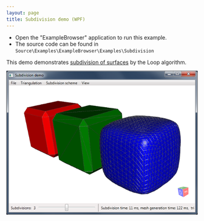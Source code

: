```yaml
---
layout: page
title: Subdivision demo (WPF)
---
```


- Open the "ExampleBrowser" application to run this example.
- The source code can be found in `Source\Examples\ExampleBrowser\Examples\Subdivision`

This demo demonstrates [subdivision of surfaces](http://en.wikipedia.org/wiki/Subdivision_surface) by the Loop algorithm.

![Subdivision demo](/public/images/demos/wpf/SubdivisionDemo.png)
